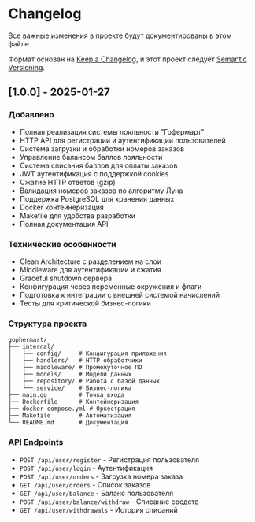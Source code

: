 # Changelog

Все важные изменения в проекте будут документированы в этом файле.

Формат основан на [Keep a Changelog](https://keepachangelog.com/ru/1.0.0/),
и этот проект следует [Semantic Versioning](https://semver.org/lang/ru/).

## [1.0.0] - 2025-01-27

### Добавлено
- Полная реализация системы лояльности "Гофермарт"
- HTTP API для регистрации и аутентификации пользователей
- Система загрузки и обработки номеров заказов
- Управление балансом баллов лояльности
- Система списания баллов для оплаты заказов
- JWT аутентификация с поддержкой cookies
- Сжатие HTTP ответов (gzip)
- Валидация номеров заказов по алгоритму Луна
- Поддержка PostgreSQL для хранения данных
- Docker контейнеризация
- Makefile для удобства разработки
- Полная документация API

### Технические особенности
- Clean Architecture с разделением на слои
- Middleware для аутентификации и сжатия
- Graceful shutdown сервера
- Конфигурация через переменные окружения и флаги
- Подготовка к интеграции с внешней системой начислений
- Тесты для критической бизнес-логики

### Структура проекта
```
gophermart/
├── internal/
│   ├── config/     # Конфигурация приложения
│   ├── handlers/   # HTTP обработчики
│   ├── middleware/ # Промежуточное ПО
│   ├── models/     # Модели данных
│   ├── repository/ # Работа с базой данных
│   └── service/    # Бизнес-логика
├── main.go         # Точка входа
├── Dockerfile      # Контейнеризация
├── docker-compose.yml # Оркестрация
├── Makefile        # Автоматизация
└── README.md       # Документация
```

### API Endpoints
- `POST /api/user/register` - Регистрация пользователя
- `POST /api/user/login` - Аутентификация
- `POST /api/user/orders` - Загрузка номера заказа
- `GET /api/user/orders` - Список заказов
- `GET /api/user/balance` - Баланс пользователя
- `POST /api/user/balance/withdraw` - Списание средств
- `GET /api/user/withdrawals` - История списаний 
